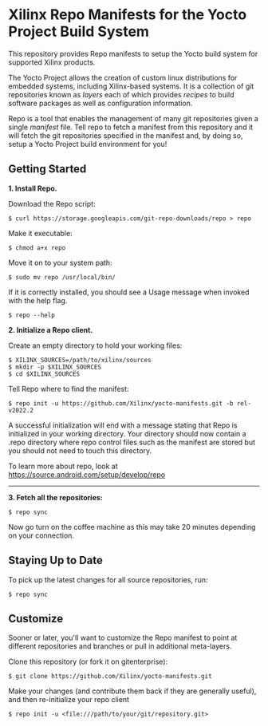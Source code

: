 Xilinx Repo Manifests for the Yocto Project Build System
=============================================
This repository provides Repo manifests to setup the Yocto build system for
supported Xilinx products.

The Yocto Project allows the creation of custom linux distributions for
embedded systems, including Xilinx-based systems.  It is a collection of git
repositories known as *layers* each of which provides *recipes* to build
software packages as well as configuration information.

Repo is a tool that enables the management of many git repositories given a
single *manifest* file.  Tell repo to fetch a manifest from this repository and
it will fetch the git repositories specified in the manifest and, by doing so,
setup a Yocto Project build environment for you!

Getting Started
---------------
**1.  Install Repo.**

Download the Repo script:

    $ curl https://storage.googleapis.com/git-repo-downloads/repo > repo

Make it executable:

    $ chmod a+x repo

Move it on to your system path:

    $ sudo mv repo /usr/local/bin/

If it is correctly installed, you should see a Usage message when invoked
with the help flag.

    $ repo --help

**2.  Initialize a Repo client.**

Create an empty directory to hold your working files:

    $ XILINX_SOURCES=/path/to/xilinx/sources
    $ mkdir -p $XILINX_SOURCES
    $ cd $XILINX_SOURCES

Tell Repo where to find the manifest:

    $ repo init -u https://github.com/Xilinx/yocto-manifests.git -b rel-v2022.2

A successful initialization will end with a message stating that Repo is
initialized in your working directory. Your directory should now contain a
.repo directory where repo control files such as the manifest are stored but
you should not need to touch this directory.

To learn more about repo, look at https://source.android.com/setup/develop/repo
***

**3.  Fetch all the repositories:**

    $ repo sync

Now go turn on the coffee machine as this may take 20 minutes depending on your
connection.

Staying Up to Date
------------------
To pick up the latest changes for all source repositories, run:

    $ repo sync

Customize
---------
Sooner or later, you'll want to customize the Repo manifest to point at
different repositories and branches or pull in additional meta-layers.

Clone this repository (or fork it on gitenterprise):

    $ git clone https://github.com/Xilinx/yocto-manifests.git

Make your changes (and contribute them back if they are generally useful), and
then re-initialize your repo client

    $ repo init -u <file:///path/to/your/git/repository.git>
